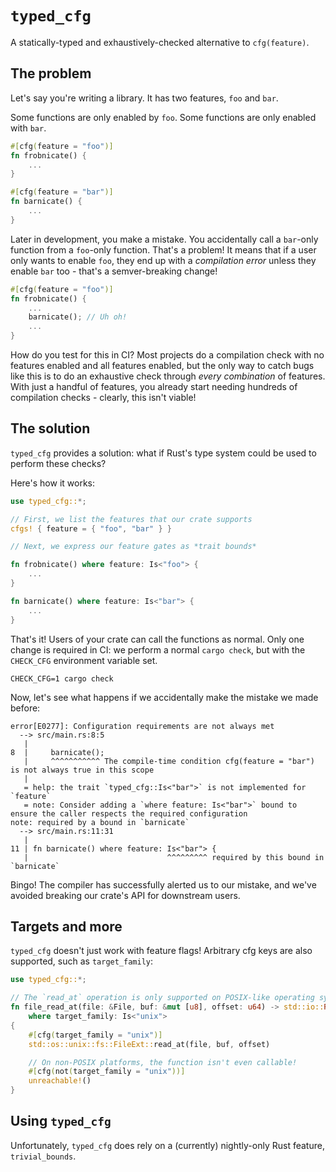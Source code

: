 # `typed_cfg`

A statically-typed and exhaustively-checked alternative to `cfg(feature)`.

## The problem

Let's say you're writing a library. It has two features, `foo` and `bar`.

Some functions are only enabled by `foo`. Some functions are only enabled with `bar`.

```rust
#[cfg(feature = "foo")]
fn frobnicate() {
    ...
}

#[cfg(feature = "bar")]
fn barnicate() {
    ...
}
```

Later in development, you make a mistake. You accidentally call a `bar`-only function from a `foo`-only function. That's
a problem! It means that if a user only wants to enable `foo`, they end up with a *compilation error* unless they enable
`bar` too - that's a semver-breaking change!

```rust
#[cfg(feature = "foo")]
fn frobnicate() {
    ...
    barnicate(); // Uh oh!
    ...
}
```

How do you test for this in CI? Most projects do a compilation check with no features enabled and all features enabled,
but the only way to catch bugs like this is to do an exhaustive check through *every combination* of features. With just
a handful of features, you already start needing hundreds of compilation checks - clearly, this isn't viable!

## The solution

`typed_cfg` provides a solution: what if Rust's type system could be used to perform these checks?

Here's how it works:

```rust
use typed_cfg::*;

// First, we list the features that our crate supports
cfgs! { feature = { "foo", "bar" } }

// Next, we express our feature gates as *trait bounds*

fn frobnicate() where feature: Is<"foo"> {
    ...
}

fn barnicate() where feature: Is<"bar"> {
    ...
}
```

That's it! Users of your crate can call the functions as normal. Only one change is required in CI: we perform a normal
`cargo check`, but with the `CHECK_CFG` environment variable set.

```
CHECK_CFG=1 cargo check
```

Now, let's see what happens if we accidentally make the mistake we made before:

```
error[E0277]: Configuration requirements are not always met
  --> src/main.rs:8:5
   |
8  |     barnicate();
   |     ^^^^^^^^^^^ The compile-time condition cfg(feature = "bar") is not always true in this scope
   |
   = help: the trait `typed_cfg::Is<"bar">` is not implemented for `feature`
   = note: Consider adding a `where feature: Is<"bar">` bound to ensure the caller respects the required configuration
note: required by a bound in `barnicate`
  --> src/main.rs:11:31
   |
11 | fn barnicate() where feature: Is<"bar"> {
   |                               ^^^^^^^^^ required by this bound in `barnicate`
```

Bingo! The compiler has successfully alerted us to our mistake, and we've avoided breaking our crate's API for
downstream users.

## Targets and more

`typed_cfg` doesn't just work with feature flags! Arbitrary cfg keys are also supported, such as `target_family`:

```rust
use typed_cfg::*;

// The `read_at` operation is only supported on POSIX-like operating systems!
fn file_read_at(file: &File, buf: &mut [u8], offset: u64) -> std::io::Result<usize>
    where target_family: Is<"unix">
{
    #[cfg(target_family = "unix")]
    std::os::unix::fs::FileExt::read_at(file, buf, offset)

    // On non-POSIX platforms, the function isn't even callable!
    #[cfg(not(target_family = "unix"))]
    unreachable!()
}
```

## Using `typed_cfg`

Unfortunately, `typed_cfg` does rely on a (currently) nightly-only Rust feature, `trivial_bounds`.
